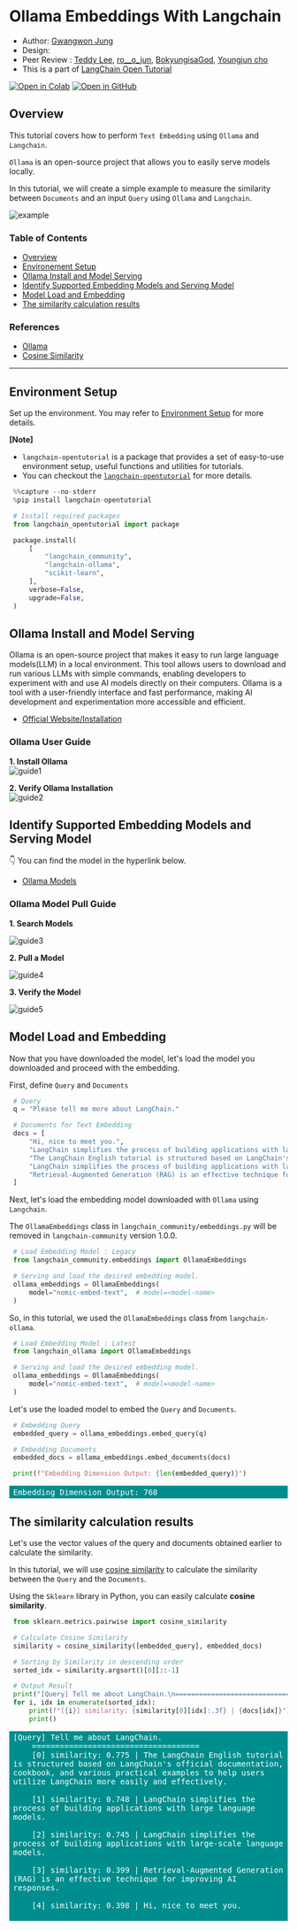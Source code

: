 <style>
.custom {
    background-color: #008d8d;
    color: white;
    padding: 0.25em 0.5em 0.25em 0.5em;
    white-space: pre-wrap;       /* css-3 */
    white-space: -moz-pre-wrap;  /* Mozilla, since 1999 */
    white-space: -pre-wrap;      /* Opera 4-6 */
    white-space: -o-pre-wrap;    /* Opera 7 */
    word-wrap: break-word;
}

pre {
    background-color: #027c7c;
    padding-left: 0.5em;
}

</style>

# Ollama Embeddings With Langchain

- Author: [Gwangwon Jung](https://github.com/pupba)
- Design: []()
- Peer Review : [Teddy Lee](https://github.com/teddylee777), [ro__o_jun](https://github.com/ro-jun), [BokyungisaGod](https://github.com/BokyungisaGod), [Youngjun cho](https://github.com/choincnp)
- This is a part of [LangChain Open Tutorial](https://github.com/LangChain-OpenTutorial/LangChain-OpenTutorial)

[![Open in Colab](https://colab.research.google.com/assets/colab-badge.svg)](https://colab.research.google.com/github/LangChain-OpenTutorial/LangChain-OpenTutorial/blob/main/08-Embeeding/05-OllamaEmbeddings.ipynb) [![Open in GitHub](https://img.shields.io/badge/Open%20in%20GitHub-181717?style=flat-square&logo=github&logoColor=white)](https://github.com/LangChain-OpenTutorial/LangChain-OpenTutorial/blob/main/08-Embeeding/05-OllamaEmbeddings.ipynb)

## Overview

This tutorial covers how to perform `Text Embedding` using `Ollama` and `Langchain`.

`Ollama` is an open-source project that allows you to easily serve models locally.

In this tutorial, we will create a simple example to measure the similarity between `Documents` and an input `Query` using `Ollama` and `Langchain`.

![example](./img/example-flow-ollama-embedding-cal-similarity.png)

### Table of Contents

- [Overview](#overview)
- [Environement Setup](#environment-setup)
- [Ollama Install and Model Serving](#ollama-install-and-model-serving)
- [Identify Supported Embedding Models and Serving Model](#identify-supported-embedding-models-and-serving-model)
- [Model Load and Embedding](#model-load-and-embedding)
- [The similarity calculation results](#the-similarity-calculation-results)

### References

- [Ollama](https://ollama.com/)
- [Cosine Similarity](https://en.wikipedia.org/wiki/Cosine_similarity)
----

## Environment Setup

Set up the environment. You may refer to [Environment Setup](https://wikidocs.net/257836) for more details.

**[Note]**
- `langchain-opentutorial` is a package that provides a set of easy-to-use environment setup, useful functions and utilities for tutorials. 
- You can checkout the [`langchain-opentutorial`](https://github.com/LangChain-OpenTutorial/langchain-opentutorial-pypi) for more details.

```python
%%capture --no-stderr
%pip install langchain-opentutorial
```

```python
# Install required packages
from langchain_opentutorial import package

package.install(
    [
        "langchain_community",
        "langchain-ollama",
        "scikit-learn",
    ],
    verbose=False,
    upgrade=False,
)
```

## Ollama Install and Model Serving

Ollama is an open-source project that makes it easy to run large language models(LLM) in a local environment. This tool allows users to download and run various LLMs with simple commands, enabling developers to experiment with and use AI models directly on their computers. Ollama is a tool with a user-friendly interface and fast performance, making AI development and experimentation more accessible and efficient.

- [Official Website/Installation](https://ollama.com/)

### Ollama User Guide
**1. Install Ollama** <br>
    ![guide1](./img/guide1.png)

**2. Verify Ollama Installation** <br>
    ![guide2](./img/guide2.png)

## Identify Supported Embedding Models and Serving Model

👇 You can find the model in the hyperlink below.

- [Ollama Models](https://ollama.com/search)

### Ollama Model Pull Guide

**1. Search Models** <br>

![guide3](./img/guide3.png)

**2. Pull a Model** <br>

![guide4](./img/guide4.png)

**3. Verify the Model** <br>

![guide5](./img/guide5.png)

## Model Load and Embedding

Now that you have downloaded the model, let's load the model you downloaded and proceed with the embedding.

First, define `Query` and `Documents`

```python
# Query
q = "Please tell me more about LangChain."

# Documents for Text Embedding
docs = [
    "Hi, nice to meet you.",
    "LangChain simplifies the process of building applications with large language models.",
    "The LangChain English tutorial is structured based on LangChain's official documentation, cookbook, and various practical examples to help users utilize LangChain more easily and effectively.",
    "LangChain simplifies the process of building applications with large-scale language models.",
    "Retrieval-Augmented Generation (RAG) is an effective technique for improving AI responses.",
]
```

Next, let's load the embedding model downloaded with `Ollama` using `Langchain`.


The `OllamaEmbeddings` class in `langchain_community/embeddings.py` will be removed in `langchain-community` version 1.0.0.

```python
# Load Embedding Model : Legacy
from langchain_community.embeddings import OllamaEmbeddings

# Serving and load the desired embedding model.
ollama_embeddings = OllamaEmbeddings(
    model="nomic-embed-text",  # model=<model-name>
)
```

So, in this tutorial, we used the `OllamaEmbeddings` class from `langchain-ollama`.

```python
# Load Embedding Model : Latest
from langchain_ollama import OllamaEmbeddings

# Serving and load the desired embedding model.
ollama_embeddings = OllamaEmbeddings(
    model="nomic-embed-text",  # model=<model-name>
)
```

Let's use the loaded model to embed the `Query` and `Documents`.

```python
# Embedding Query
embedded_query = ollama_embeddings.embed_query(q)

# Embedding Documents
embedded_docs = ollama_embeddings.embed_documents(docs)

print(f"Embedding Dimension Output: {len(embedded_query)}")
```

<pre class="custom">Embedding Dimension Output: 768
</pre>

## The similarity calculation results

Let's use the vector values of the query and documents obtained earlier to calculate the similarity.

In this tutorial, we will use [cosine similarity](https://en.wikipedia.org/wiki/Cosine_similarity) to calculate the similarity between the `Query` and the `Documents`.

Using the `Sklearn` library in Python, you can easily calculate **cosine similarity**.

```python
from sklearn.metrics.pairwise import cosine_similarity

# Calculate Cosine Similarity
similarity = cosine_similarity([embedded_query], embedded_docs)

# Sorting by Similarity in descending order
sorted_idx = similarity.argsort()[0][::-1]

# Output Result
print("[Query] Tell me about LangChain.\n====================================")
for i, idx in enumerate(sorted_idx):
    print(f"[{i}] similarity: {similarity[0][idx]:.3f} | {docs[idx]}")
    print()
```

<pre class="custom">[Query] Tell me about LangChain.
    ====================================
    [0] similarity: 0.775 | The LangChain English tutorial is structured based on LangChain's official documentation, cookbook, and various practical examples to help users utilize LangChain more easily and effectively.
    
    [1] similarity: 0.748 | LangChain simplifies the process of building applications with large language models.
    
    [2] similarity: 0.745 | LangChain simplifies the process of building applications with large-scale language models.
    
    [3] similarity: 0.399 | Retrieval-Augmented Generation (RAG) is an effective technique for improving AI responses.
    
    [4] similarity: 0.398 | Hi, nice to meet you.
    
</pre>
